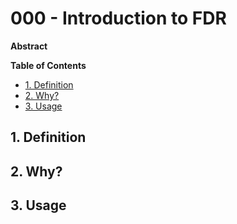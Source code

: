 # 000 - Introduction to FDR

**Abstract**

**Table of Contents**

- [1. Definition](#1-definition)
- [2. Why?](#2-why)
- [3. Usage](#3-usage)

## 1. Definition

## 2. Why?

## 3. Usage

